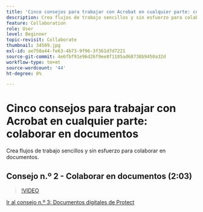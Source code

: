 ```yaml
---
title: 'Cinco consejos para trabajar con Acrobat en cualquier parte: colaborar en documentos'
description: Crea flujos de trabajo sencillos y sin esfuerzo para colaborar en documentos
feature: Collaboration
role: User
level: Beginner
topic-revisit: Collaborate
thumbnail: 34509.jpg
exl-id: ae750a44-fe63-4b73-9f96-3f361d7d7221
source-git-commit: 4e6fbf91e96d26f9ee8f1105ad68738b9450a32d
workflow-type: tm+mt
source-wordcount: '44'
ht-degree: 0%

---
```


# Cinco consejos para trabajar con Acrobat en cualquier parte: colaborar en documentos

Crea flujos de trabajo sencillos y sin esfuerzo para colaborar en documentos.

## Consejo n.º 2 - Colaborar en documentos (2:03)

>[!VIDEO](https://video.tv.adobe.com/v/34509?quality=12&learn=on&hidetitle=true)

[Ir al consejo n.º 3: Documentos digitales de Protect](protect-digital-documents.md)